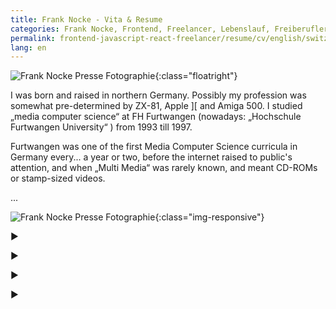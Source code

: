 ```yaml
---
title: Frank Nocke - Vita & Resume
categories: Frank Nocke, Frontend, Freelancer, Lebenslauf, Freiberufler, Web Entwickler, Javascript
permalink: frontend-javascript-react-freelancer/resume/cv/english/switzerland/frank-nocke/
lang: en
---
```


![Frank Nocke Presse Fotographie]({{site.static}}/img/frank-nocke/portrait/frank-nocke-deich.jpg){:class="floatright"}

I was born and raised in northern Germany. Possibly my profession was somewhat pre-determined by ZX-81, Apple ][ and Amiga 500. I studied „media computer science“ at FH Furtwangen (nowadays: „Hochschule Furtwangen University“ ) from 1993 till 1997.

Furtwangen was one of the first Media Computer Science curricula in Germany every... a year or two, before the internet raised to public's attention, and when „Multi Media“ was rarely known, and meant CD-ROMs or stamp-sized videos.

...


![Frank Nocke Presse Fotographie]({{site.static}}/img/frank-nocke/frank-nocke-portrait-beach.jpg){:class="img-responsive"}


►

►

►

►

